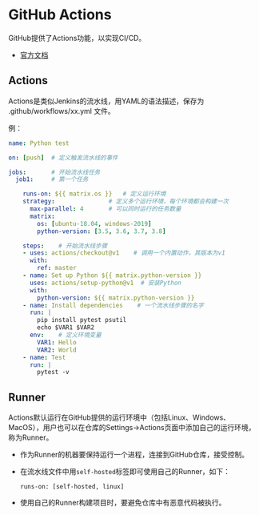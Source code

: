 # GitHub Actions

GitHub提供了Actions功能，以实现CI/CD。

- [官方文档](https://help.github.com/en/actions)

## Actions

Actions是类似Jenkins的流水线，用YAML的语法描述，保存为 .github/workflows/xx.yml 文件。

例：

```yaml
name: Python test

on: [push]  # 定义触发流水线的事件

jobs:       # 开始流水线任务
  job1:     # 第一个任务

    runs-on: ${{ matrix.os }}   # 定义运行环境
    strategy:               # 定义多个运行环境，每个环境都会构建一次
      max-parallel: 4       # 可以同时运行的任务数量
      matrix:
        os: [ubuntu-18.04, windows-2019]
        python-version: [3.5, 3.6, 3.7, 3.8]

    steps:    # 开始流水线步骤
    - uses: actions/checkout@v1    # 调用一个内置动作，其版本为v1
      with:
        ref: master
    - name: Set up Python ${{ matrix.python-version }}
      uses: actions/setup-python@v1  # 安装Python
      with:
        python-version: ${{ matrix.python-version }}
    - name: Install dependencies    # 一个流水线步骤的名字
      run: |
        pip install pytest psutil
        echo $VAR1 $VAR2
      env:    # 定义环境变量
        VAR1: Hello
        VAR2: World
    - name: Test
      run: |
        pytest -v
```

## Runner

Actions默认运行在GitHub提供的运行环境中（包括Linux、Windows、MacOS），用户也可以在仓库的Settings->Actions页面中添加自己的运行环境，称为Runner。

- 作为Runner的机器要保持运行一个进程，连接到GitHub仓库，接受控制。
- 在流水线文件中用`self-hosted`标签即可使用自己的Runner，如下：

      runs-on: [self-hosted, linux]

- 使用自己的Runner构建项目时，要避免仓库中有恶意代码被执行。
